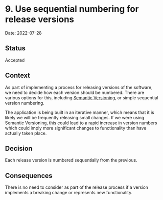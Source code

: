 # 9. Use sequential numbering for release versions

Date: 2022-07-28

## Status

Accepted

## Context

As part of implementing a process for releasing versions of the software, we
need to decide how each version should be numbered. There are various options
for this, including [Semantic Versioning](https://semver.org/), or simple
sequential version numbering.

The application is being built in an iterative manner, which means that it is
likely we will be frequently releasing small changes. If we were using Semantic
Versioning, this could lead to a rapid increase in version numbers which could
imply more significant changes to functionality than have actually taken place.

## Decision

Each release version is numbered sequentially from the previous.

## Consequences

There is no need to consider as part of the release process if a version
implements a breaking change or represents new functionality.
